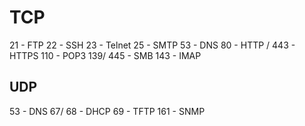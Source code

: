 # TCP
21 - FTP
22 - SSH
23 - Telnet
25 - SMTP
53 - DNS
80 - HTTP / 443 - HTTPS
110 - POP3
139/ 445 - SMB
143 - IMAP

## UDP
53 - DNS
67/ 68 - DHCP
69 - TFTP
161 - SNMP
